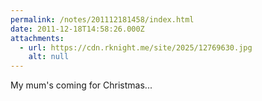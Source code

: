 ```yaml
---
permalink: /notes/201112181458/index.html
date: 2011-12-18T14:58:26.000Z
attachments:
  - url: https://cdn.rknight.me/site/2025/12769630.jpg
    alt: null
---
```


My mum's coming for Christmas...
